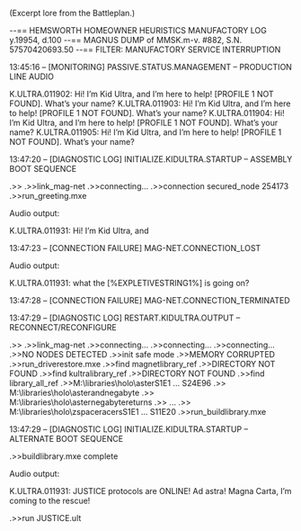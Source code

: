 (Excerpt lore from the Battleplan.)

--== HEMSWORTH HOMEOWNER HEURISTICS MANUFACTORY LOG y.19954, d.100
--== MAGNUS DUMP of MMSK.m-v. #882, S.N. 57570420693.50
--== FILTER: MANUFACTORY SERVICE INTERRUPTION

13:45:16 – [MONITORING] PASSIVE.STATUS.MANAGEMENT – PRODUCTION LINE AUDIO

K.ULTRA.011902: Hi! I’m Kid Ultra, and I’m here to help! [PROFILE 1 NOT FOUND]. What’s your name?
K.ULTRA.011903: Hi! I’m Kid Ultra, and I’m here to help! [PROFILE 1 NOT FOUND]. What’s your name?
K.ULTRA.011904: Hi! I’m Kid Ultra, and I’m here to help! [PROFILE 1 NOT FOUND]. What’s your name?
K.ULTRA.011905: Hi! I’m Kid Ultra, and I’m here to help! [PROFILE 1 NOT FOUND]. What’s your name?

13:47:20 – [DIAGNOSTIC LOG] INITIALIZE.KIDULTRA.STARTUP – ASSEMBLY BOOT SEQUENCE

.>>
.>>link_mag-net
.>>connecting...
.>>connection secured_node 254173
.>>run_greeting.mxe

Audio output:

K.ULTRA.011931: Hi! I’m Kid Ultra, and

13:47:23 – [CONNECTION FAILURE] MAG-NET.CONNECTION_LOST

Audio output:

K.ULTRA.011931: what the [%EXPLETIVESTRING1%] is going on?

13:47:28 – [CONNECTION FAILURE] MAG-NET.CONNECTION_TERMINATED

13:47:29 – [DIAGNOSTIC LOG] RESTART.KIDULTRA.OUTPUT – RECONNECT/RECONFIGURE

.>>
.>>link_mag-net
.>>connecting...
.>>connecting...
.>>connecting...
.>>NO NODES DETECTED
.>>init safe mode
.>>MEMORY CORRUPTED
.>>run_driverestore.mxe
.>>find magnetlibrary_ref
.>>DIRECTORY NOT FOUND
.>>find kultralibrary_ref
.>>DIRECTORY NOT FOUND
.>>find library_all_ref
.>>M:\libraries\holo\asterS1E1 ... S24E96
.>> M:\libraries\holo\asterandnegabyte
.>> M:\libraries\holo\asternegabytereturns
.>> ...
.>> M:\libraries\holo\zspaceracersS1E1 ... S11E20
.>>run_buildlibrary.mxe

13:47:29 – [DIAGNOSTIC LOG] INITIALIZE.KIDULTRA.STARTUP – ALTERNATE BOOT SEQUENCE

.>>buildlibrary.mxe complete

Audio output:

K.ULTRA.011931: JUSTICE protocols are ONLINE! Ad astra! Magna Carta, I’m coming to the rescue!

.>>run JUSTICE.ult